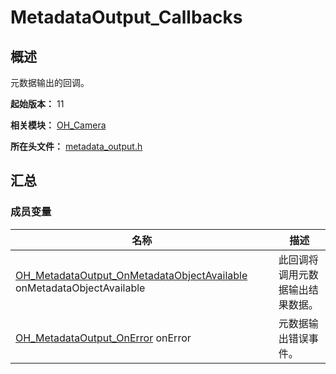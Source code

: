 # MetadataOutput_Callbacks
<!--Kit: Camera Kit-->
<!--Subsystem: Multimedia-->
<!--Owner: @qano-->
<!--Designer: @leo_ysl-->
<!--Tester: @xchaosioda-->
<!--Adviser: @w_Machine_cc-->

## 概述

元数据输出的回调。

**起始版本：** 11

**相关模块：** [OH_Camera](capi-oh-camera.md)

**所在头文件：** [metadata_output.h](capi-metadata-output-h.md)

## 汇总

### 成员变量

| 名称 | 描述 |
| -- | -- |
| [OH_MetadataOutput_OnMetadataObjectAvailable](capi-metadata-output-h.md#oh_metadataoutput_onmetadataobjectavailable) onMetadataObjectAvailable | 此回调将调用元数据输出结果数据。 |
| [OH_MetadataOutput_OnError](capi-metadata-output-h.md#oh_metadataoutput_onerror) onError | 元数据输出错误事件。 |


